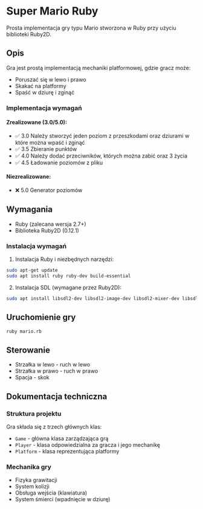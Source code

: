 # Super Mario Ruby

Prosta implementacja gry typu Mario stworzona w Ruby przy użyciu biblioteki Ruby2D.

## Opis
Gra jest prostą implementacją mechaniki platformowej, gdzie gracz może:
- Poruszać się w lewo i prawo
- Skakać na platformy
- Spaść w dziurę i zginąć

### Implementacja wymagań

#### Zrealizowane (3.0/5.0):
- ✅ 3.0  Należy stworzyć jeden poziom z przeszkodami oraz dziurami w które można wpaść i zginąć
- ✅ 3.5 Zbieranie punktów
- ✅ 4.0 Należy dodać przeciwników, których można zabić oraz 3 życia
- ✅ 4.5 Ładowanie poziomów z pliku

#### Niezrealizowane:
- ❌ 5.0 Generator poziomów

## Wymagania
- Ruby (zalecana wersja 2.7+)
- Biblioteka Ruby2D (0.12.1)

### Instalacja wymagań
1. Instalacja Ruby i niezbędnych narzędzi:
```bash
sudo apt-get update
sudo apt install ruby ruby-dev build-essential
```

2. Instalacja SDL (wymagane przez Ruby2D):
```bash
sudo apt install libsdl2-dev libsdl2-image-dev libsdl2-mixer-dev libsdl2-ttf-dev
```

## Uruchomienie gry
```bash
ruby mario.rb
```

## Sterowanie
- Strzałka w lewo - ruch w lewo
- Strzałka w prawo - ruch w prawo
- Spacja - skok

## Dokumentacja techniczna

### Struktura projektu
Gra składa się z trzech głównych klas:
- `Game` - główna klasa zarządzająca grą
- `Player` - klasa odpowiedzialna za gracza i jego mechanikę
- `Platform` - klasa reprezentująca platformy

### Mechanika gry
- Fizyka grawitacji
- System kolizji
- Obsługa wejścia (klawiatura)
- System śmierci (wpadnięcie w dziurę)
